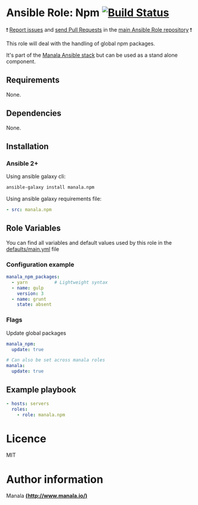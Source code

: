 # Ansible Role: Npm [![Build Status](https://travis-ci.org/manala/ansible-role-npm.svg?branch=master)](https://travis-ci.org/manala/ansible-role-npm)

:exclamation: [Report issues](https://github.com/manala/ansible-roles/issues) and [send Pull Requests](https://github.com/manala/ansible-roles/pulls) in the [main Ansible Role repository](https://github.com/manala/ansible-roles) :exclamation:

This role will deal with the handling of global npm packages.

It's part of the [Manala Ansible stack](http://www.manala.io) but can be used as a stand alone component.

## Requirements

None.

## Dependencies

None.

## Installation

### Ansible 2+

Using ansible galaxy cli:

```bash
ansible-galaxy install manala.npm
```

Using ansible galaxy requirements file:

```yaml
- src: manala.npm
```

## Role Variables

You can find all variables and default values used by this role in the [defaults/main.yml](./defaults/main.yml) file

### Configuration example

```yaml
manala_npm_packages:
  - yarn          # Lightweight syntax
  - name: gulp
    version: 3
  - name: grunt
    state: absent
```

### Flags

Update global packages
```yaml
manala_npm:
  update: true

# Can also be set across manala roles
manala:
  update: true
```

## Example playbook

```yaml
- hosts: servers
  roles:
    - role: manala.npm
```

# Licence

MIT

# Author information

Manala [**(http://www.manala.io/)**](http://www.manala.io)
